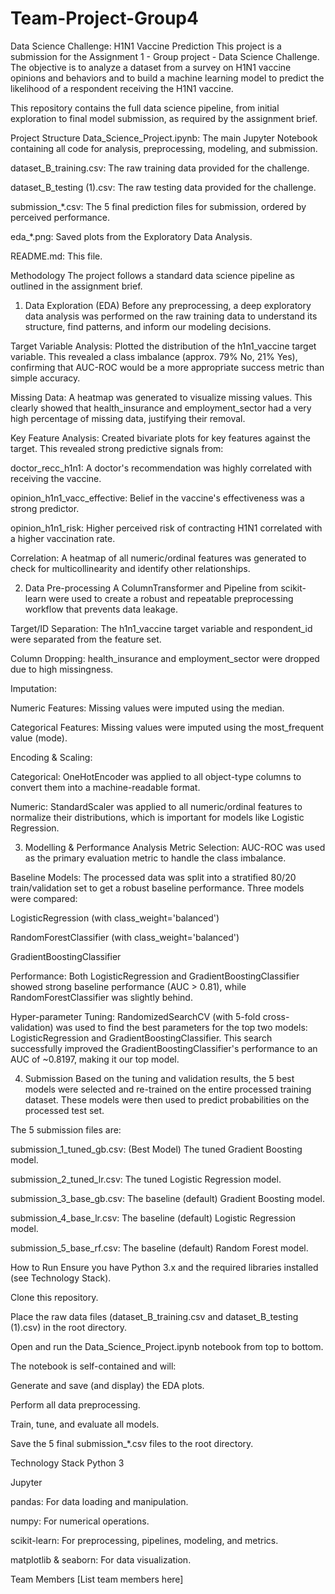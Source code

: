 # Team-Project-Group4
Data Science Challenge: H1N1 Vaccine Prediction
This project is a submission for the Assignment 1 - Group project - Data Science Challenge. The objective is to analyze a dataset from a survey on H1N1 vaccine opinions and behaviors and to build a machine learning model to predict the likelihood of a respondent receiving the H1N1 vaccine.

This repository contains the full data science pipeline, from initial exploration to final model submission, as required by the assignment brief.

Project Structure
Data_Science_Project.ipynb: The main Jupyter Notebook containing all code for analysis, preprocessing, modeling, and submission.

dataset_B_training.csv: The raw training data provided for the challenge.

dataset_B_testing (1).csv: The raw testing data provided for the challenge.

submission_*.csv: The 5 final prediction files for submission, ordered by perceived performance.

eda_*.png: Saved plots from the Exploratory Data Analysis.

README.md: This file.

Methodology
The project follows a standard data science pipeline as outlined in the assignment brief.

1. Data Exploration (EDA)
Before any preprocessing, a deep exploratory data analysis was performed on the raw training data to understand its structure, find patterns, and inform our modeling decisions.

Target Variable Analysis: Plotted the distribution of the h1n1_vaccine target variable. This revealed a class imbalance (approx. 79% No, 21% Yes), confirming that AUC-ROC would be a more appropriate success metric than simple accuracy.

Missing Data: A heatmap was generated to visualize missing values. This clearly showed that health_insurance and employment_sector had a very high percentage of missing data, justifying their removal.

Key Feature Analysis: Created bivariate plots for key features against the target. This revealed strong predictive signals from:

doctor_recc_h1n1: A doctor's recommendation was highly correlated with receiving the vaccine.

opinion_h1n1_vacc_effective: Belief in the vaccine's effectiveness was a strong predictor.

opinion_h1n1_risk: Higher perceived risk of contracting H1N1 correlated with a higher vaccination rate.

Correlation: A heatmap of all numeric/ordinal features was generated to check for multicollinearity and identify other relationships.

2. Data Pre-processing
A ColumnTransformer and Pipeline from scikit-learn were used to create a robust and repeatable preprocessing workflow that prevents data leakage.

Target/ID Separation: The h1n1_vaccine target variable and respondent_id were separated from the feature set.

Column Dropping: health_insurance and employment_sector were dropped due to high missingness.

Imputation:

Numeric Features: Missing values were imputed using the median.

Categorical Features: Missing values were imputed using the most_frequent value (mode).

Encoding & Scaling:

Categorical: OneHotEncoder was applied to all object-type columns to convert them into a machine-readable format.

Numeric: StandardScaler was applied to all numeric/ordinal features to normalize their distributions, which is important for models like Logistic Regression.

3. Modelling & Performance Analysis
Metric Selection: AUC-ROC was used as the primary evaluation metric to handle the class imbalance.

Baseline Models: The processed data was split into a stratified 80/20 train/validation set to get a robust baseline performance. Three models were compared:

LogisticRegression (with class_weight='balanced')

RandomForestClassifier (with class_weight='balanced')

GradientBoostingClassifier

Performance: Both LogisticRegression and GradientBoostingClassifier showed strong baseline performance (AUC > 0.81), while RandomForestClassifier was slightly behind.

Hyper-parameter Tuning: RandomizedSearchCV (with 5-fold cross-validation) was used to find the best parameters for the top two models: LogisticRegression and GradientBoostingClassifier. This search successfully improved the GradientBoostingClassifier's performance to an AUC of ~0.8197, making it our top model.

4. Submission
Based on the tuning and validation results, the 5 best models were selected and re-trained on the entire processed training dataset. These models were then used to predict probabilities on the processed test set.

The 5 submission files are:

submission_1_tuned_gb.csv: (Best Model) The tuned Gradient Boosting model.

submission_2_tuned_lr.csv: The tuned Logistic Regression model.

submission_3_base_gb.csv: The baseline (default) Gradient Boosting model.

submission_4_base_lr.csv: The baseline (default) Logistic Regression model.

submission_5_base_rf.csv: The baseline (default) Random Forest model.

How to Run
Ensure you have Python 3.x and the required libraries installed (see Technology Stack).

Clone this repository.

Place the raw data files (dataset_B_training.csv and dataset_B_testing (1).csv) in the root directory.

Open and run the Data_Science_Project.ipynb notebook from top to bottom.

The notebook is self-contained and will:

Generate and save (and display) the EDA plots.

Perform all data preprocessing.

Train, tune, and evaluate all models.

Save the 5 final submission_*.csv files to the root directory.

Technology Stack
Python 3

Jupyter

pandas: For data loading and manipulation.

numpy: For numerical operations.

scikit-learn: For preprocessing, pipelines, modeling, and metrics.

matplotlib & seaborn: For data visualization.

Team Members
[List team members here]
